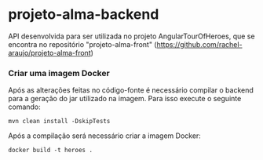 # projeto-alma-backend

API desenvolvida para ser utilizada no projeto AngularTourOfHeroes, que se encontra no repositório "projeto-alma-front" (https://github.com/rachel-araujo/projeto-alma-front)

### Criar uma imagem Docker

Após as alterações feitas no código-fonte é necessário compilar o backend para a geração do jar utilizado na imagem.
Para isso execute o seguinte comando:

```shell
mvn clean install -DskipTests
```

Após a compilação será necessário criar a imagem Docker:

```shell
docker build -t heroes .
```
